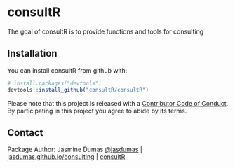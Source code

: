 # consultR

The goal of consultR is to provide functions and tools for consulting

## Installation

You can install consultR from github with:

```R
# install.packages("devtools")
devtools::install_github("consultR/consultR")

```

Please note that this project is released with a [Contributor Code of Conduct](CONDUCT.md). By participating in this project you agree to abide by its terms.

## Contact

Package Author: Jasmine Dumas [@jasdumas](https://twitter.com/jasdumas) | [jasdumas.github.io/consulting](http://jasdumas.github.io/consulting/) | [consultR](https://consultr.github.io/)
